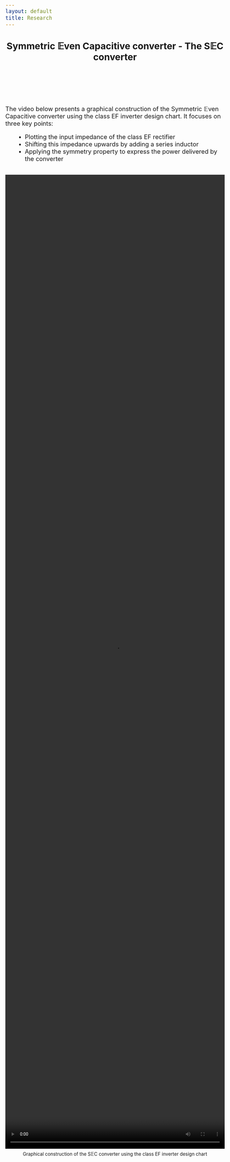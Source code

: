 ```yaml
---
layout: default
title: Research
---
```


<!-- Main title -->
<h2 style="text-align: center;">Symmetric 𝔼ven Capacitive converter - The S𝔼C converter</h2>

<script src="https://polyfill.io/v3/polyfill.min.js?features=es6"></script>
<script id="MathJax-script" async
        src="https://cdn.jsdelivr.net/npm/mathjax@3/es5/tex-mml-chtml.js">
</script>

<style>
  body {
    font-size: 20px;
    /* pas de text-align global */
  }

  video {
    height: 80vh;    /* hauteur de la vidéo */
    width: auto;     /* largeur automatique pour garder le ratio */
    max-width: 100%; /* s'adapte à l'écran */
    display: block;
    margin: 0 auto;  /* centre uniquement la vidéo */
  }

  figcaption {
    text-align: center; /* caption centré sous la vidéo seulement */
    margin-top: 8px;
    font-size: 0.95rem;
  }

  ul {
    margin-left: 30px;
    max-width: 800px;
  }
</style>

<br><br><br><br>

<p>The video below presents a graphical construction of the Symmetric 𝔼ven Capacitive converter using the class EF inverter design chart. It focuses on three key points:</p>
<ul>
  <li>Plotting the input impedance of the class EF rectifier</li>
  <li>Shifting this impedance upwards by adding a series inductor</li>
  <li>Applying the symmetry property to express the power delivered by the converter</li>
</ul>

<figure style="margin:40px 0;">
  <video controls title="Graphical construction of the SEC converter">
    <source src="/assets/video/Symmetry_SEC.mp4" type="video/mp4">
    Your browser does not support the video tag.
  </video>
  <figcaption>
    Graphical construction of the S𝔼C converter using the class EF inverter design chart
  </figcaption>
</figure>
